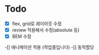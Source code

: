 # Todo

-[x] flex, grid로 레이아웃 수정
-[x] review 적용해서 수정(absolute 등)
-[x] BEM 수정

-[] 애니메이션 적용 (작업중입니다)
-[] 동적할당

